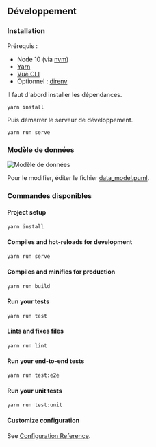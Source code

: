 ## Développement

### Installation

Prérequis :
- Node 10 (via [nvm](https://github.com/creationix/nvm#installation))
- [Yarn](https://yarnpkg.com/fr/docs/install)
- [Vue CLI](https://cli.vuejs.org/guide/installation.html)
- Optionnel : [direnv](https://github.com/direnv/direnv/#install)

Il faut d'abord installer les dépendances.
```
yarn install
```

Puis démarrer le serveur de développement.
```
yarn run serve
```

### Modèle de données

![Modèle de données](http://www.plantuml.com/plantuml/proxy?idx=0&src=https://raw.githubusercontent.com/MTES-MCT/filharmonic-ui/master/doc/data_model.puml&cachebust=1)

Pour le modifier, éditer le fichier [data_model.puml](./doc/data_model.puml).

### Commandes disponibles

#### Project setup
```
yarn install
```

#### Compiles and hot-reloads for development
```
yarn run serve
```

#### Compiles and minifies for production
```
yarn run build
```

#### Run your tests
```
yarn run test
```

#### Lints and fixes files
```
yarn run lint
```

#### Run your end-to-end tests
```
yarn run test:e2e
```

#### Run your unit tests
```
yarn run test:unit
```

#### Customize configuration
See [Configuration Reference](https://cli.vuejs.org/config/).
